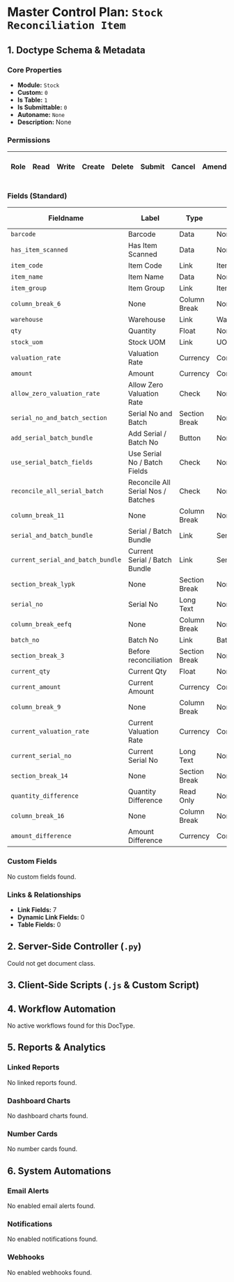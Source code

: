 # Master Control Plan: `Stock Reconciliation Item`

## 1. Doctype Schema & Metadata

### Core Properties
- **Module:** `Stock`
- **Custom:** `0`
- **Is Table:** `1`
- **Is Submittable:** `0`
- **Autoname:** `None`
- **Description:** None

### Permissions
| Role | Read | Write | Create | Delete | Submit | Cancel | Amend | Report | Import | Export | Print | Email | Share | Set User Perms |
|---|---|---|---|---|---|---|---|---|---|---|---|---|---|---|


### Fields (Standard)
| Fieldname | Label | Type | Options | Required | Hidden | Read Only | Default | Description |
|---|---|---|---|---|---|---|---|---|
| `barcode` | Barcode | Data | None |  |  |  | None | None |
| `has_item_scanned` | Has Item Scanned | Data | None |  |  | ✅ | None | None |
| `item_code` | Item Code | Link | Item | ✅ |  |  | None | None |
| `item_name` | Item Name | Data | None |  |  | ✅ | None | None |
| `item_group` | Item Group | Link | Item Group |  |  |  | None | None |
| `column_break_6` | None | Column Break | None |  |  |  | None | None |
| `warehouse` | Warehouse | Link | Warehouse | ✅ |  |  | None | None |
| `qty` | Quantity | Float | None |  |  |  | None | None |
| `stock_uom` | Stock UOM | Link | UOM |  |  | ✅ | None | None |
| `valuation_rate` | Valuation Rate | Currency | Company:company:default_currency |  |  |  | None | None |
| `amount` | Amount | Currency | Company:company:default_currency |  |  | ✅ | None | None |
| `allow_zero_valuation_rate` | Allow Zero Valuation Rate | Check | None |  |  | ✅ | 0 | None |
| `serial_no_and_batch_section` | Serial No and Batch | Section Break | None |  |  |  | None | None |
| `add_serial_batch_bundle` | Add Serial / Batch No | Button | None |  |  |  | None | None |
| `use_serial_batch_fields` | Use Serial No / Batch Fields | Check | None |  |  |  | 0 | None |
| `reconcile_all_serial_batch` | Reconcile All Serial Nos / Batches | Check | None |  |  |  | 0 | None |
| `column_break_11` | None | Column Break | None |  |  |  | None | None |
| `serial_and_batch_bundle` | Serial / Batch Bundle | Link | Serial and Batch Bundle |  |  |  | None | None |
| `current_serial_and_batch_bundle` | Current Serial / Batch Bundle | Link | Serial and Batch Bundle |  |  | ✅ | None | None |
| `section_break_lypk` | None | Section Break | None |  |  |  | None | None |
| `serial_no` | Serial No | Long Text | None |  |  |  | None | None |
| `column_break_eefq` | None | Column Break | None |  |  |  | None | None |
| `batch_no` | Batch No | Link | Batch |  |  |  | None | None |
| `section_break_3` | Before reconciliation | Section Break | None |  |  |  | None | None |
| `current_qty` | Current Qty | Float | None |  |  | ✅ | 0 | None |
| `current_amount` | Current Amount | Currency | Company:company:default_currency |  |  | ✅ | None | None |
| `column_break_9` | None | Column Break | None |  |  |  | None | None |
| `current_valuation_rate` | Current Valuation Rate | Currency | Company:company:default_currency |  |  | ✅ | None | None |
| `current_serial_no` | Current Serial No | Long Text | None |  |  | ✅ | None | None |
| `section_break_14` | None | Section Break | None |  |  |  | None | None |
| `quantity_difference` | Quantity Difference | Read Only | None |  |  |  | None | None |
| `column_break_16` | None | Column Break | None |  |  |  | None | None |
| `amount_difference` | Amount Difference | Currency | Company:company:default_currency |  |  | ✅ | None | None |


### Custom Fields
No custom fields found.


### Links & Relationships
- **Link Fields:** 7
- **Dynamic Link Fields:** 0
- **Table Fields:** 0

## 2. Server-Side Controller (`.py`)
Could not get document class.


## 3. Client-Side Scripts (`.js` & Custom Script)




## 4. Workflow Automation
No active workflows found for this DocType.


## 5. Reports & Analytics
### Linked Reports
No linked reports found.


### Dashboard Charts
No dashboard charts found.


### Number Cards
No number cards found.


## 6. System Automations
### Email Alerts
No enabled email alerts found.


### Notifications
No enabled notifications found.


### Webhooks
No enabled webhooks found.
